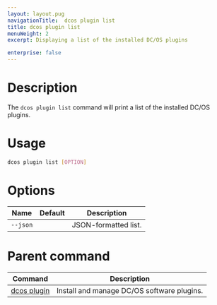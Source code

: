 ```yaml
---
layout: layout.pug
navigationTitle:  dcos plugin list
title: dcos plugin list
menuWeight: 2
excerpt: Displaying a list of the installed DC/OS plugins

enterprise: false
---
```



# Description

The `dcos plugin list` command will print a list of the installed DC/OS plugins.

# Usage

```bash
dcos plugin list [OPTION]
```

# Options

| Name | Default | Description |
|---------|-------------|-------------|
| `--json`   |             |  JSON-formatted list. |

# Parent command

| Command | Description |
|---------|-------------|
| [dcos plugin](/1.12/cli/command-reference/dcos-plugin/)   | Install and manage DC/OS software plugins. |
